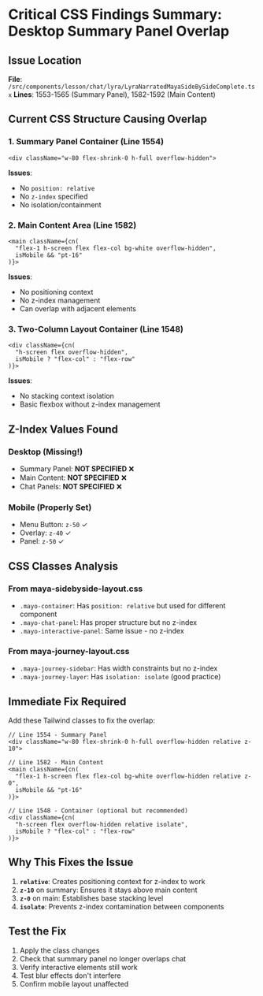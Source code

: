 # Critical CSS Findings Summary: Desktop Summary Panel Overlap

## Issue Location
**File**: `/src/components/lesson/chat/lyra/LyraNarratedMayaSideBySideComplete.tsx`
**Lines**: 1553-1565 (Summary Panel), 1582-1592 (Main Content)

## Current CSS Structure Causing Overlap

### 1. Summary Panel Container (Line 1554)
```tsx
<div className="w-80 flex-shrink-0 h-full overflow-hidden">
```
**Issues**:
- No `position: relative`
- No `z-index` specified
- No isolation/containment

### 2. Main Content Area (Line 1582)
```tsx
<main className={cn(
  "flex-1 h-screen flex flex-col bg-white overflow-hidden",
  isMobile && "pt-16"
)}>
```
**Issues**:
- No positioning context
- No z-index management
- Can overlap with adjacent elements

### 3. Two-Column Layout Container (Line 1548)
```tsx
<div className={cn(
  "h-screen flex overflow-hidden",
  isMobile ? "flex-col" : "flex-row"
)}>
```
**Issues**:
- No stacking context isolation
- Basic flexbox without z-index management

## Z-Index Values Found

### Desktop (Missing!)
- Summary Panel: **NOT SPECIFIED** ❌
- Main Content: **NOT SPECIFIED** ❌
- Chat Panels: **NOT SPECIFIED** ❌

### Mobile (Properly Set)
- Menu Button: `z-50` ✓
- Overlay: `z-40` ✓
- Panel: `z-50` ✓

## CSS Classes Analysis

### From maya-sidebyside-layout.css
- `.mayo-container`: Has `position: relative` but used for different component
- `.mayo-chat-panel`: Has proper structure but no z-index
- `.mayo-interactive-panel`: Same issue - no z-index

### From maya-journey-layout.css  
- `.maya-journey-sidebar`: Has width constraints but no z-index
- `.maya-journey-layer`: Has `isolation: isolate` (good practice)

## Immediate Fix Required

Add these Tailwind classes to fix the overlap:

```tsx
// Line 1554 - Summary Panel
<div className="w-80 flex-shrink-0 h-full overflow-hidden relative z-10">

// Line 1582 - Main Content
<main className={cn(
  "flex-1 h-screen flex flex-col bg-white overflow-hidden relative z-0",
  isMobile && "pt-16"
)}>

// Line 1548 - Container (optional but recommended)
<div className={cn(
  "h-screen flex overflow-hidden relative isolate",
  isMobile ? "flex-col" : "flex-row"
)}>
```

## Why This Fixes the Issue

1. **`relative`**: Creates positioning context for z-index to work
2. **`z-10`** on summary: Ensures it stays above main content
3. **`z-0`** on main: Establishes base stacking level
4. **`isolate`**: Prevents z-index contamination between components

## Test the Fix
1. Apply the class changes
2. Check that summary panel no longer overlaps chat
3. Verify interactive elements still work
4. Test blur effects don't interfere
5. Confirm mobile layout unaffected